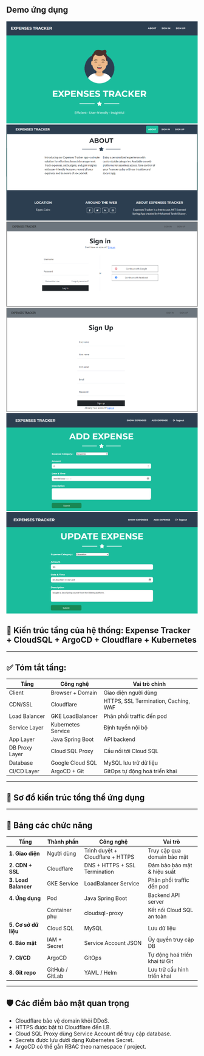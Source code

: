 ## Demo ứng dụng

![Example Image](screenshots/1.png) <br>
![Example Image](screenshots/2-2.png) <br>
![Example Image](screenshots/3-3.png) <br>
![Example Image](screenshots/4-4.png) <br>
![Example Image](screenshots/7.png) <br>
![Example Image](screenshots/8.png) <br>




## 🧱 **Kiến trúc tầng của hệ thống: Expense Tracker + CloudSQL + ArgoCD + Cloudflare + Kubernetes**



---

## ✅ Tóm tắt tầng:

| Tầng           | Công nghệ          | Vai trò chính                        |
| -------------- | ------------------ | ------------------------------------ |
| Client         | Browser + Domain   | Giao diện người dùng                 |
| CDN/SSL        | Cloudflare         | HTTPS, SSL Termination, Caching, WAF |
| Load Balancer  | GKE LoadBalancer   | Phân phối traffic đến pod            |
| Service Layer  | Kubernetes Service | Định tuyến nội bộ                    |
| App Layer      | Java Spring Boot   | API backend                          |
| DB Proxy Layer | Cloud SQL Proxy    | Cầu nối tới Cloud SQL                |
| Database       | Google Cloud SQL   | MySQL lưu trữ dữ liệu                |
| CI/CD Layer    | ArgoCD + Git       | GitOps tự động hoá triển khai        |

---

## 🧭 **Sơ đồ kiến trúc tổng thể ứng dụng**



---

## 🧱 **Bảng các chức năng**

| Tầng                 | Thành phần      | Công nghệ                        | Vai trò                       |
| -------------------- | --------------- | -------------------------------- | ----------------------------- |
| **1. Giao diện**     | Người dùng      | Trình duyệt + Cloudflare + HTTPS | Truy cập qua domain bảo mật   |
| **2. CDN + SSL**     | Cloudflare      | DNS + HTTPS + SSL Termination    | Đảm bảo bảo mật & hiệu suất   |
| **3. Load Balancer** | GKE Service     | LoadBalancer Service             | Phân phối traffic đến pod     |
| **4. Ứng dụng**      | Pod             | Java Spring Boot                 | Backend API server            |
|                      | Container phụ   | cloudsql-proxy                   | Kết nối Cloud SQL an toàn     |
| **5. Cơ sở dữ liệu** | Cloud SQL       | MySQL                            | Lưu dữ liệu                   |
| **6. Bảo mật**       | IAM + Secret    | Service Account JSON             | Ủy quyền truy cập DB          |
| **7. CI/CD**         | ArgoCD          | GitOps                           | Tự động hoá triển khai từ Git |
| **8. Git repo**      | GitHub / GitLab | YAML / Helm                      | Lưu trữ cấu hình triển khai   |

---

## 🛡️ **Các điểm bảo mật quan trọng**

* Cloudflare bảo vệ domain khỏi DDoS.
* HTTPS được bật từ Cloudflare đến LB.
* Cloud SQL Proxy dùng Service Account để truy cập database.
* Secrets được lưu dưới dạng Kubernetes Secret.
* ArgoCD có thể gắn RBAC theo namespace / project.

